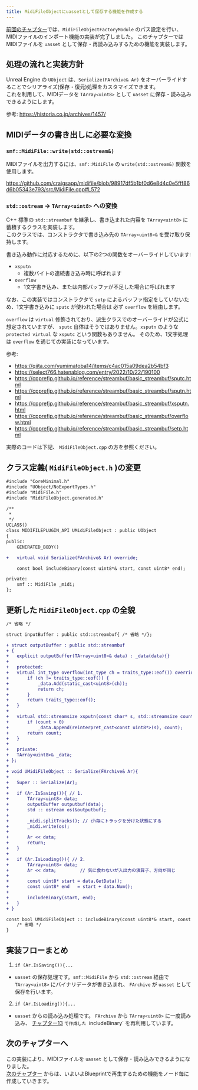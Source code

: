 ```yaml
---
title: MidiFileObjectにuassetとして保存する機能を作成する
---
```


[前回のチャプター](./14)では、`MidiFileObjectFactoryModule` のパス設定を行い、MIDIファイルのインポート機能の実装が完了しました。
このチャプターではMIDIファイルを `uasset` として保存・再読み込みするための機能を実装します。

## 処理の流れと実装方針

Unreal Engine の `UObject` は、`Serialize(FArchive& Ar)` をオーバーライドすることでシリアライズ(保存・復元)処理をカスタマイズできます。  
これを利用して、MIDIデータを `TArray<uint8>` として `uasset` に保存・読み込みできるようにします。

参考: https://historia.co.jp/archives/1457/

## MIDIデータの書き出しに必要な変換


### `smf::MidiFile::write(std::ostream&)`

MIDIファイルを出力するには、`smf::MidiFile` の `write(std::ostream&)` 関数を使用します。

https://github.com/craigsapp/midifile/blob/98917df5b1bf0d6e8d4c0e5fff86d6b05343e793/src/MidiFile.cpp#L572

### `std::ostream` → `TArray<uint8>` への変換

C++ 標準の `std::streambuf` を継承し、書き込まれた内容を `TArray<uint8>` に蓄積するクラスを実装します。  
このクラスでは、コンストラクタで書き込み先の `TArray<uint8>&` を受け取り保持します。

書き込み動作に対応するために、以下の2つの関数をオーバーライドしています:

- `xsputn`
  * 複数バイトの連続書き込み時に呼ばれます
- `overflow`
  * 1文字書き込み、または内部バッファが不足した場合に呼ばれます

なお、この実装ではコンストラクタで `setp` によるバッファ指定をしていないため、1文字書き込みに `sputc` が使われた場合は 必ず `overflow` を経由します。

`overflow` は `virtual` 修飾されており、派生クラスでのオーバーライドが公式に想定されていますが、
`sputc` 自体はそうではありません。`xsputn` のような `protected virtual` な `xsputc` という関数もありません。
そのため、1文字処理は `overflow` を通じての実装になっています。

参考:
* https://qiita.com/yumimatoba14/items/c4ac015a09dea2b54bf3
* https://select766.hatenablog.com/entry/2022/10/22/190100
* https://cpprefjp.github.io/reference/streambuf/basic_streambuf/sputc.html
* https://cpprefjp.github.io/reference/streambuf/basic_streambuf/sputn.html
* https://cpprefjp.github.io/reference/streambuf/basic_streambuf/xsputn.html
* https://cpprefjp.github.io/reference/streambuf/basic_streambuf/overflow.html
* https://cpprefjp.github.io/reference/streambuf/basic_streambuf/setp.html

実際のコードは下記、 `MidiFileObject.cpp` の方を参照ください。

## クラス定義( `MidiFileObject.h` )の変更

```diff cpp
#include "CoreMinimal.h"
#include "UObject/NoExportTypes.h"
#include "MidiFile.h"
#include "MidiFileObject.generated.h"

/**
 * 
 */
UCLASS()
class MIDIFILEPLUGIN_API UMidiFileObject : public UObject
{
public:
	GENERATED_BODY()

+	virtual void Serialize(FArchive& Ar) override;

	const bool includeBinary(const uint8*& start, const uint8* end);

private:
	smf :: MidiFile _midi;
};
```

## 更新した `MidiFileObject.cpp` の全貌

```diff cpp
/* 省略 */

struct inputBuffer : public std::streambuf{ /* 省略 */};

+ struct outputBuffer : public std::streambuf
+ {
+ 	explicit outputBuffer(TArray<uint8>& data) : _data(data){}
+ 	
+ 	protected:
+ 	virtual int_type overflow(int_type ch = traits_type::eof()) override {
+ 		if (ch != traits_type::eof()) {
+ 			_data.Add(static_cast<uint8>(ch));
+ 			return ch;
+ 		}
+ 		return traits_type::eof();
+ 	}
+ 
+ 	virtual std::streamsize xsputn(const char* s, std::streamsize count) override {
+ 		if (count > 0)
+ 			_data.Append(reinterpret_cast<const uint8*>(s), count);
+ 		return count;
+ 	}
+ 
+ 	private:
+ 	TArray<uint8>& _data;
+ };
+ 
+ void UMidiFileObject :: Serialize(FArchive& Ar){
+ 
+ 	Super :: Serialize(Ar);
+ 
+ 	if (Ar.IsSaving()){ // 1.
+ 		TArray<uint8> data;
+ 		outputBuffer outputbuf(data);
+ 		std :: ostream os(&outputbuf);
+ 
+ 		_midi.splitTracks(); // ch毎にトラックを分けた状態にする
+ 		_midi.write(os);
+ 
+ 		Ar << data;
+ 		return;
+ 	}
+ 
+ 	if (Ar.IsLoading()){ // 2.
+ 		TArray<uint8> data;
+ 		Ar << data;         // 気に食わないが入出力の演算子、方向が同じ
+ 
+ 		const uint8* start = data.GetData();
+ 		const uint8* end   = start + data.Num();
+ 		
+ 		includeBinary(start, end);
+ 	}
+ }

const bool UMidiFileObject :: includeBinary(const uint8*& start, const uint8* end){
    /* 省略 */
}
```

## 実装フローまとめ

1. `if (Ar.IsSaving()){...` 
  * `uasset` の保存処理です。`smf::MidiFile` から `std::ostream` 経由で `TArray<uint8>` にバイナリデータが書き込まれ、 `FArchive` が `uasset` として保存を行います。
2. `if (Ar.IsLoading()){...`
  * `uasset` からの読み込み処理です。 `FArchive` から `TArray<uint8>` に一度読み込み、 
  [チャプター13](./13) `で作成した `includeBinary` を再利用しています。

## 次のチャプターへ

この実装により、MIDIファイルを `uasset` として保存・読み込みできるようになりました。  
[次のチャプター](./16) からは、いよいよBlueprintで再生するための機能をノード毎に作成していきます。


